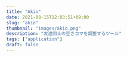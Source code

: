 ```yaml
---
title: "Akio"
date: 2021-08-15T12:03:51+09:00
slug: "akio"
thumbnail: "images/akio.png"
description: "友達同士の空きコマを調整するツール"
tags: ["application"]
draft: false
---
```


